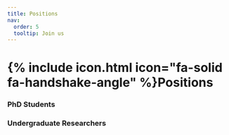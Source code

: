 ```yaml
---
title: Positions
nav:
  order: 5
  tooltip: Join us
---
```


# {% include icon.html icon="fa-solid fa-handshake-angle" %}Positions

### PhD Students


<!--
### Postdoctoral Researchers


### Research Assistants

-->

### Undergraduate Researchers




